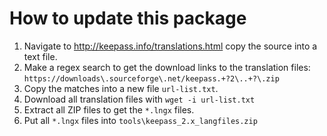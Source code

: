 # How to update this package

1. Navigate to http://keepass.info/translations.html copy the source into a text file.
2. Make a regex search to get the download links to the translation files: `https://downloads\.sourceforge\.net/keepass.+?2\..+?\.zip`
3. Copy the matches into a new file `url-list.txt`.
4. Download all translation files with `wget -i url-list.txt`
5. Extract all ZIP files to get the `*.lngx` files.
6. Put all `*.lngx` files into `tools\keepass_2.x_langfiles.zip`
